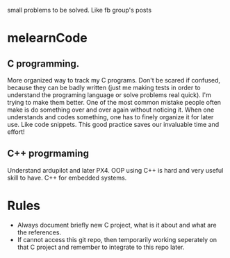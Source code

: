 small problems to be solved.
Like fb group's posts

# melearnCode
## C programming.
More organized way to track my C programs.
Don't be scared if confused, because they can be badly written (just me making tests in order to understand the programing language or solve problems real quick). I'm trying to make them better.
One of the most common mistake people often make is do something over and over again without noticing it.
When one understands and codes something, one has to finely organize it for later use. Like code snippets.
This good practice saves our invaluable time and effort!
## C++ progrmaming
Understand ardupilot and later PX4.
OOP using C++ is hard and very useful skill to have.
C++ for embedded systems.
# Rules
+ Always document briefly new C project, what is it about and what are the references.
+ If cannot access this git repo, then temporarily working seperately on that C project and remember to integrate to this repo later.